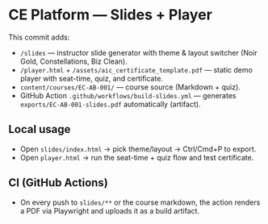 # CE Platform — Slides + Player

This commit adds:
- `/slides` — instructor slide generator with theme & layout switcher (Noir Gold, Constellations, Biz Clean).
- `/player.html` + `/assets/aic_certificate_template.pdf` — static demo player with seat-time, quiz, and certificate.
- `content/courses/EC-AB-001/` — course source (Markdown + quiz).
- GitHub Action `.github/workflows/build-slides.yml` — generates `exports/EC-AB-001-slides.pdf` automatically (artifact).

## Local usage
- Open `slides/index.html` → pick theme/layout → Ctrl/Cmd+P to export.
- Open `player.html` → run the seat-time + quiz flow and test certificate.

## CI (GitHub Actions)
- On every push to `slides/**` or the course markdown, the action renders a PDF via Playwright and uploads it as a build artifact.
